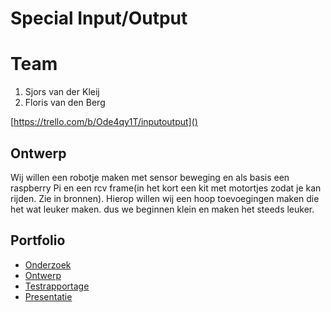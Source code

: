 # Special Input/Output
# Team
1. Sjors van der Kleij
2. Floris van den Berg

[https://trello.com/b/Ode4qy1T/inputoutput]()

## Ontwerp
Wij willen een robotje maken met sensor beweging en als basis een raspberry Pi en een rcv frame(in het kort een kit met motortjes zodat je kan rijden. Zie in bronnen). Hierop willen wij een hoop toevoegingen maken die het wat leuker maken. dus we beginnen klein en maken het steeds leuker.

## Portfolio

* [Onderzoek](https://docs.google.com/document/d/15LRhTb2txNeD0nnt9q7WvhqF7nYxqihBdETNdQ-m4XQ/edit?usp=sharing)
* [Ontwerp](https://docs.google.com/document/d/12vrdoyGtdztuKdKxEcKVd2XZC5MlI6FQhy-5VdLFM9c/edit?usp=sharing)
* [Testrapportage]()
* [Presentatie]()
